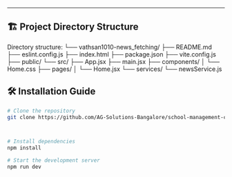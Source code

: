 

---

## 🏗️ Project Directory Structure  
Directory structure:
└── vathsan1010-news_fetching/
    ├── README.md
    ├── eslint.config.js
    ├── index.html
    ├── package.json
    ├── vite.config.js
    ├── public/
    └── src/
        ├── App.jsx
        ├── main.jsx
        ├── components/
        │   └── Home.css
        ├── pages/
        │   └── Home.jsx
        └── services/
            └── newsService.js

## 🛠 Installation Guide

```bash
# Clone the repository
git clone https://github.com/AG-Solutions-Bangalore/school-management-crm



# Install dependencies
npm install

# Start the development server
npm run dev


